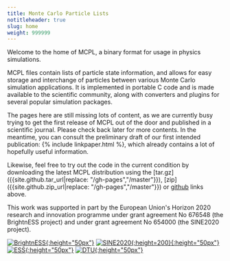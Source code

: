 ```yaml
---
title: Monte Carlo Particle Lists
notitleheader: true
slug: home
weight: 999999
---
```


Welcome to the home of MCPL, a binary format for usage in physics simulations.

MCPL files contain lists of particle state information, and allows for easy
storage and interchange of particles between various Monte Carlo simulation
applications. It is implemented in portable C code and is made available to the
scientific community, along with converters and plugins for several popular
simulation packages.

The pages here are still missing lots of content, as we are currently busy
trying to get the first release of MCPL out of the door and published in a
scientific journal. Please check back later for more contents. In the meantime,
you can consult the preliminary draft of our first intended publication: {%
include linkpaper.html %}, which already contains a lot of hopefully useful
information.

Likewise, feel free to try out the code in the current condition by downloading
the latest MCPL distribution using the [tar.gz]({{site.github.tar_url|replace:
"/gh-pages","/master"}}), [zip]({{site.github.zip_url|replace:
"/gh-pages","/master"}}) or [github]({{site.github.repository_url}}) links
above.

This work was supported in part by the European Union's Horizon 2020 research
and innovation programme under grant agreement No 676548 (the BrightnESS
project) and under grant agreement No 654000 (the SINE2020 project).

[![BrightnESS](LOCAL:images/brightness_logo.png){:height="50px"}](https://brightness.esss.se/)
[![SINE2020](LOCAL:images/sine2020_logo.png){:height=200}{:height="50px"}](http://www.sine2020.eu/)
[![ESS](LOCAL:images/ess-logo.png){:height="50px"}](http://europeanspallationsource.se/)
[![DTU](LOCAL:images/DTU-logo.png){:height="50px"}](http://www.dtu.dk/)
